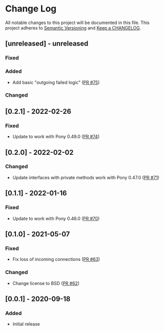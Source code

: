 # Change Log

All notable changes to this project will be documented in this file. This project adheres to [Semantic Versioning](http://semver.org/) and [Keep a CHANGELOG](http://keepachangelog.com/).

## [unreleased] - unreleased

### Fixed


### Added

- Add basic "outgoing failed logic" ([PR #75](https://github.com/seantallen-org/lori/pull/75))

### Changed


## [0.2.1] - 2022-02-26

### Fixed

- Update to work with Pony 0.49.0 ([PR #74](https://github.com/seantallen-org/lori/pull/74))

## [0.2.0] - 2022-02-02

### Changed

- Update interfaces with private methods work with Pony 0.47.0 ([PR #71](https://github.com/seantallen-org/lori/pull/71))

## [0.1.1] - 2022-01-16

### Fixed

- Update to work with Pony 0.46.0 ([PR #70](https://github.com/seantallen-org/lori/pull/70))

## [0.1.0] - 2021-05-07

### Fixed

- Fix loss of incoming connections ([PR #63](https://github.com/seantallen-org/lori/pull/63))

### Changed

- Change license to BSD ([PR #62](https://github.com/seantallen-org/lori/pull/62))

## [0.0.1] - 2020-09-18

### Added

- Initial release

